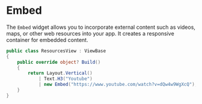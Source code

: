 # Embed

The `Embed` widget allows you to incorporate external content such as videos, maps, or other web resources into your app. It creates a responsive container for embedded content.

```csharp demo-tabs 
public class ResourcesView : ViewBase
{
    public override object? Build()
    {
        return Layout.Vertical()
            | Text.H3("Youtube")
            | new Embed("https://www.youtube.com/watch?v=dQw4w9WgXcQ");
    }
}
```

<WidgetDocs Type="Ivy.Embed" ExtensionTypes="Ivy.EmbedExtensions" SourceUrl="https://github.com/Ivy-Interactive/Ivy-Framework/blob/main/Ivy/Widgets/Primitives/Embed.cs"/>
